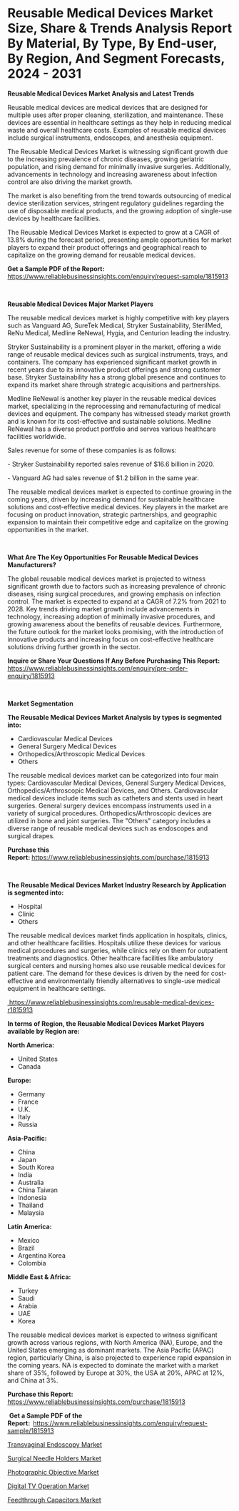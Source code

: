 <p><h1>Reusable Medical Devices Market Size, Share & Trends Analysis Report By Material, By Type, By End-user, By Region, And Segment Forecasts, 2024 - 2031</h1></p><p><strong>Reusable Medical Devices Market Analysis and Latest Trends</strong></p>
<p><p>Reusable medical devices are medical devices that are designed for multiple uses after proper cleaning, sterilization, and maintenance. These devices are essential in healthcare settings as they help in reducing medical waste and overall healthcare costs. Examples of reusable medical devices include surgical instruments, endoscopes, and anesthesia equipment.</p><p>The Reusable Medical Devices Market is witnessing significant growth due to the increasing prevalence of chronic diseases, growing geriatric population, and rising demand for minimally invasive surgeries. Additionally, advancements in technology and increasing awareness about infection control are also driving the market growth.</p><p>The market is also benefiting from the trend towards outsourcing of medical device sterilization services, stringent regulatory guidelines regarding the use of disposable medical products, and the growing adoption of single-use devices by healthcare facilities.</p><p>The Reusable Medical Devices Market is expected to grow at a CAGR of 13.8% during the forecast period, presenting ample opportunities for market players to expand their product offerings and geographical reach to capitalize on the growing demand for reusable medical devices.</p></p>
<p><strong>Get a Sample PDF of the Report:&nbsp;</strong> <a href="https://www.reliablebusinessinsights.com/enquiry/request-sample/1815913">https://www.reliablebusinessinsights.com/enquiry/request-sample/1815913</a></p>
<p>&nbsp;</p>
<p><strong>Reusable Medical Devices Major Market Players</strong></p>
<p><p>The reusable medical devices market is highly competitive with key players such as Vanguard AG, SureTek Medical, Stryker Sustainability, SterilMed, ReNu Medical, Medline ReNewal, Hygia, and Centurion leading the industry. </p><p>Stryker Sustainability is a prominent player in the market, offering a wide range of reusable medical devices such as surgical instruments, trays, and containers. The company has experienced significant market growth in recent years due to its innovative product offerings and strong customer base. Stryker Sustainability has a strong global presence and continues to expand its market share through strategic acquisitions and partnerships. </p><p>Medline ReNewal is another key player in the reusable medical devices market, specializing in the reprocessing and remanufacturing of medical devices and equipment. The company has witnessed steady market growth and is known for its cost-effective and sustainable solutions. Medline ReNewal has a diverse product portfolio and serves various healthcare facilities worldwide.</p><p>Sales revenue for some of these companies is as follows:</p><p>- Stryker Sustainability reported sales revenue of $16.6 billion in 2020.</p><p>- Vanguard AG had sales revenue of $1.2 billion in the same year. </p><p>The reusable medical devices market is expected to continue growing in the coming years, driven by increasing demand for sustainable healthcare solutions and cost-effective medical devices. Key players in the market are focusing on product innovation, strategic partnerships, and geographic expansion to maintain their competitive edge and capitalize on the growing opportunities in the market.</p></p>
<p>&nbsp;</p>
<p><strong>What Are The Key Opportunities For Reusable Medical Devices Manufacturers?</strong></p>
<p><p>The global reusable medical devices market is projected to witness significant growth due to factors such as increasing prevalence of chronic diseases, rising surgical procedures, and growing emphasis on infection control. The market is expected to expand at a CAGR of 7.2% from 2021 to 2028. Key trends driving market growth include advancements in technology, increasing adoption of minimally invasive procedures, and growing awareness about the benefits of reusable devices. Furthermore, the future outlook for the market looks promising, with the introduction of innovative products and increasing focus on cost-effective healthcare solutions driving further growth in the sector.</p></p>
<p><strong>Inquire or Share Your Questions If Any Before Purchasing This Report:</strong> <a href="https://www.reliablebusinessinsights.com/enquiry/pre-order-enquiry/1815913">https://www.reliablebusinessinsights.com/enquiry/pre-order-enquiry/1815913</a></p>
<p>&nbsp;</p>
<p><strong>Market Segmentation</strong></p>
<p><strong>The Reusable Medical Devices Market Analysis by types is segmented into:</strong></p>
<p><ul><li>Cardiovascular Medical Devices</li><li>General Surgery Medical Devices</li><li>Orthopedics/Arthroscopic Medical Devices</li><li>Others</li></ul></p>
<p><p>The reusable medical devices market can be categorized into four main types: Cardiovascular Medical Devices, General Surgery Medical Devices, Orthopedics/Arthroscopic Medical Devices, and Others. Cardiovascular medical devices include items such as catheters and stents used in heart surgeries. General surgery devices encompass instruments used in a variety of surgical procedures. Orthopedics/Arthroscopic devices are utilized in bone and joint surgeries. The "Others" category includes a diverse range of reusable medical devices such as endoscopes and surgical drapes.</p></p>
<p><strong>Purchase this Report:&nbsp;</strong><a href="https://www.reliablebusinessinsights.com/purchase/1815913">https://www.reliablebusinessinsights.com/purchase/1815913</a></p>
<p>&nbsp;</p>
<p><strong>The Reusable Medical Devices Market Industry Research by Application is segmented into:</strong></p>
<p><ul><li>Hospital</li><li>Clinic</li><li>Others</li></ul></p>
<p><p>The reusable medical devices market finds application in hospitals, clinics, and other healthcare facilities. Hospitals utilize these devices for various medical procedures and surgeries, while clinics rely on them for outpatient treatments and diagnostics. Other healthcare facilities like ambulatory surgical centers and nursing homes also use reusable medical devices for patient care. The demand for these devices is driven by the need for cost-effective and environmentally friendly alternatives to single-use medical equipment in healthcare settings.</p></p>
<p><a href="https://www.reliablebusinessinsights.com/reusable-medical-devices-r1815913">&nbsp;https://www.reliablebusinessinsights.com/reusable-medical-devices-r1815913</a></p>
<p><strong>In terms of Region, the Reusable Medical Devices Market Players available by Region are:</strong></p>
<p>
    <p> <strong> North America: </strong>
        <ul>
            <li>United States</li>
            <li>Canada</li>
        </ul>
        </p> 
    <p> <strong> Europe: </strong>
        <ul>
            <li>Germany</li>
            <li>France</li>
            <li>U.K.</li>
            <li>Italy</li>
            <li>Russia</li>
        </ul>
        </p> 
    <p> <strong> Asia-Pacific: </strong>
        <ul>
            <li>China</li>
            <li>Japan</li>
            <li>South Korea</li>
            <li>India</li>
            <li>Australia</li>
            <li>China Taiwan</li>
            <li>Indonesia</li>
            <li>Thailand</li>
            <li>Malaysia</li>
        </ul>
        </p> 
    <p> <strong> Latin America: </strong>
        <ul>
            <li>Mexico</li>
            <li>Brazil</li>
            <li>Argentina Korea</li>
            <li>Colombia</li>
        </ul>
        </p> 
    <p> <strong> Middle East & Africa: </strong>
        <ul>
            <li>Turkey</li>
            <li>Saudi</li>
            <li>Arabia</li>
            <li>UAE</li>
            <li>Korea</li>
        </ul>
    </p>
    </p>
<p><p>The reusable medical devices market is expected to witness significant growth across various regions, with North America (NA), Europe, and the United States emerging as dominant markets. The Asia Pacific (APAC) region, particularly China, is also projected to experience rapid expansion in the coming years. NA is expected to dominate the market with a market share of 35%, followed by Europe at 30%, the USA at 20%, APAC at 12%, and China at 3%.</p></p>
<p><strong>Purchase this Report: </strong><a href="https://www.reliablebusinessinsights.com/purchase/1815913">https://www.reliablebusinessinsights.com/purchase/1815913</a></p>
<p>&nbsp;<strong>Get a Sample PDF of the Report:&nbsp;&nbsp;</strong><a href="https://www.reliablebusinessinsights.com/enquiry/request-sample/1815913">https://www.reliablebusinessinsights.com/enquiry/request-sample/1815913</a></p>
<p><strong></strong></p>
<p><p><a href="https://github.com/RichRobinson5/Market-Research-Report-List-6/blob/main/transvaginal-endoscopy-market.md">Transvaginal Endoscopy Market</a></p><p><a href="https://github.com/gdfhhhj/Market-Research-Report-List-6/blob/main/surgical-needle-holders-market.md">Surgical Needle Holders Market</a></p><p><a href="https://medium.com/@alexander.bell98078/photographic-objective-market-forecast-global-market-trends-and-analysis-from-2024-to-2031-covered-193fd4199946">Photographic Objective Market</a></p><p><a href="https://medium.com/@maria.hardacre7345/global-digital-tv-operation-industry-research-report-competitive-landscape-market-size-regional-2034fc958eec">Digital TV Operation Market</a></p><p><a href="https://medium.com/@anslrtman56756/feedthrough-capacitors-market-market-segmentation-geographical-regions-and-market-forcast-till-e93d1152bda5">Feedthrough Capacitors Market</a></p></p>